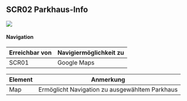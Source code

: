 ## SCR02 Parkhaus-Info


![](https://github.com/isd-nunkesser/sd-2019-froyo/blob/master/SCR02.PNG)


#### Navigation
|**Erreichbar von**| **Navigiermöglichkeit zu**|
|-----|----------------|
|SCR01| Google Maps|

|**Element**| **Anmerkung**|
|-----|----------------|
|Map|Ermöglicht Navigation zu ausgewähltem Parkhaus|


